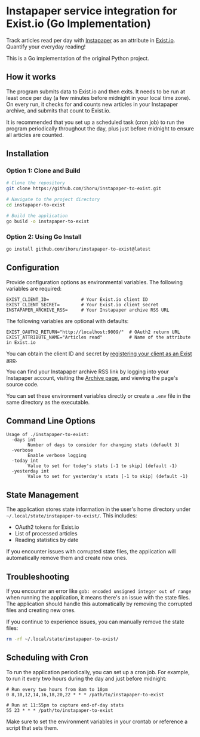 # Instapaper service integration for Exist.io (Go Implementation)

Track articles read per day with [Instapaper](https://instapaper.com/) as an attribute in [Exist.io](https://exist.io/).
Quantify your everyday reading!

This is a Go implementation of the original Python project.

## How it works

The program submits data to Exist.io and then exits. It needs to be run at least
once per day (a few minutes before midnight in your local time zone). On every
run, it checks for and counts new articles in your Instapaper archive, and
submits that count to Exist.io.

It is recommended that you set up a scheduled task (cron job) to run the program periodically
throughout the day, plus just before midnight to ensure all articles are counted.

## Installation

### Option 1: Clone and Build

```sh
# Clone the repository
git clone https://github.com/ihoru/instapaper-to-exist.git

# Navigate to the project directory
cd instapaper-to-exist

# Build the application
go build -o instapaper-to-exist
```

### Option 2: Using Go Install

```sh
go install github.com/ihoru/instapaper-to-exist@latest
```

## Configuration

Provide configuration options as environmental variables. The following variables are required:

```
EXIST_CLIENT_ID=            # Your Exist.io client ID
EXIST_CLIENT_SECRET=        # Your Exist.io client secret
INSTAPAPER_ARCHIVE_RSS=     # Your Instapaper archive RSS URL
```

The following variables are optional with defaults:

```
EXIST_OAUTH2_RETURN="http://localhost:9009/"  # OAuth2 return URL
EXIST_ATTRIBUTE_NAME="Articles read"          # Name of the attribute in Exist.io
```

You can obtain the client ID and secret by
[registering your client as an Exist app](https://exist.io/account/apps/edit/).

You can find your Instapaper archive RSS link by logging into your Instapaper
account, visiting the [Archive page](https://instapaper.com/archive), and
viewing the page's source code.

You can set these environment variables directly or create a `.env` file in the same directory as the executable.

## Command Line Options

```
Usage of ./instapaper-to-exist:
  -days int
        Number of days to consider for changing stats (default 3)
  -verbose
        Enable verbose logging
  -today int
        Value to set for today's stats [-1 to skip] (default -1)
  -yesterday int
        Value to set for yesterday's stats [-1 to skip] (default -1)
```

## State Management

The application stores state information in the user's home directory under `~/.local/state/instapaper-to-exist/`. 
This includes:

- OAuth2 tokens for Exist.io
- List of processed articles
- Reading statistics by date

If you encounter issues with corrupted state files, the application will automatically remove them and create new ones.

## Troubleshooting

If you encounter an error like `gob: encoded unsigned integer out of range` when running the application, it means there's an issue with the state files. The application should handle this automatically by removing the corrupted files and creating new ones.

If you continue to experience issues, you can manually remove the state files:

```sh
rm -rf ~/.local/state/instapaper-to-exist/
```

## Scheduling with Cron

To run the application periodically, you can set up a cron job. For example, to run it every two hours during the day and just before midnight:

```
# Run every two hours from 8am to 10pm
0 8,10,12,14,16,18,20,22 * * * /path/to/instapaper-to-exist

# Run at 11:55pm to capture end-of-day stats
55 23 * * * /path/to/instapaper-to-exist
```

Make sure to set the environment variables in your crontab or reference a script that sets them.

